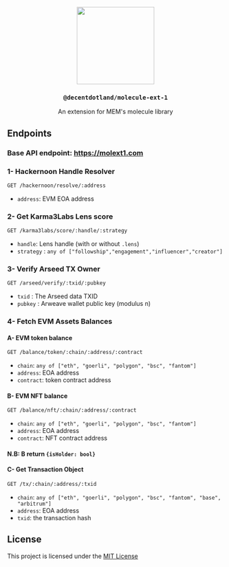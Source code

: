 <p align="center">
  <a href="https://molecule.sh">
    <img src="https://raw.githubusercontent.com/decentldotland/molecule/main/img/molecule.svg" height="180">
  </a>
  <h3 align="center"><code>@decentdotland/molecule-ext-1</code></h3>
  <p align="center">An extension for MEM's molecule library</p>
</p>

## Endpoints

### Base API endpoint: https://molext1.com

### 1- Hackernoon Handle Resolver

```bash
GET /hackernoon/resolve/:address
```

- `address`: EVM EOA address

### 2- Get Karma3Labs Lens score

```bash
GET /karma3labs/score/:handle/:strategy
```

- `handle`: Lens handle (with or without `.lens`)
- `strategy` : `any of ["followship","engagement","influencer","creator"]`

### 3- Verify Arseed TX Owner

```bash
GET /arseed/verify/:txid/:pubkey
```
- `txid` : The Arseed data TXID
- `pubkey` : Arweave wallet public key (modulus n)

### 4- Fetch EVM Assets Balances

#### A- EVM token balance

```bash
GET /balance/token/:chain/:address/:contract
```

- `chain`: `any of ["eth", "goerli", "polygon", "bsc", "fantom"]`
- `address`: EOA address
- `contract`: token contract address

#### B- EVM NFT balance

```bash
GET /balance/nft/:chain/:address/:contract
```

- `chain`: `any of ["eth", "goerli", "polygon", "bsc", "fantom"]`
- `address`: EOA address
- `contract`: NFT contract address

#### N.B: B return `{isHolder: bool}` 

#### C- Get Transaction Object

```bash
GET /tx/:chain/:address/:txid
```

- `chain`: `any of ["eth", "goerli", "polygon", "bsc", "fantom", "base", "arbitrum"]`
- `address`: EOA address
- `txid`: the transaction hash

## License
This project is licensed under the [MIT License](./LICENSE)
